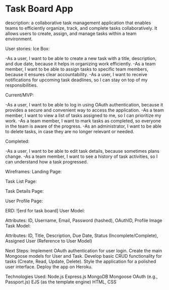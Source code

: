 # Task Board App

description:
a collaborative task management application that enables teams to efficiently organize, track, and complete tasks collaboratively. It allows users to create, assign, and manage tasks within a team environment.

User stories:
Ice Box:

-As a user, I want to be able to create a new task with a title, description, and due date, because it helps in organizing work efficiently.
-As a team member, I want to be able to assign tasks to specific team members, because it ensures clear accountability.
-As a user, I want to receive notifications for upcoming task deadlines, so I can stay on top of my responsibilities.

Current/MVP:

-As a user, I want to be able to log in using OAuth authentication, because it provides a secure and convenient way to access the application.
-As a team member, I want to view a list of tasks assigned to me, so I can prioritize my work.
-As a team member, I want to mark tasks as completed, so everyone in the team is aware of the progress.
-As an administrator, I want to be able to delete tasks, in case they are no longer relevant or needed.

Completed:

-As a user, I want to be able to edit task details, because sometimes plans change.
-As a team member, I want to see a history of task activities, so I can understand how a task progressed.


Wireframes:
Landing Page: 

Task List Page: 

Task Details Page: 

User Profile Page: 

ERD:
![erd for task board]
User Model:

Attributes: ID, Username, Email, Password (hashed), OAuthID, Profile Image
Task Model:

Attributes: ID, Title, Description, Due Date, Status (Incomplete/Complete), Assigned User (Reference to User Model)


Next Steps:
Implement OAuth authentication for user login.
Create the main Mongoose models for User and Task.
Develop basic CRUD functionality for tasks (Create, Read, Update, Delete).
Style the application for a polished user interface.
Deploy the app on Heroku.


Technologies Used:
Node.js
Express.js
MongoDB
Mongoose
OAuth (e.g., Passport.js)
EJS (as the template engine)
HTML, CSS